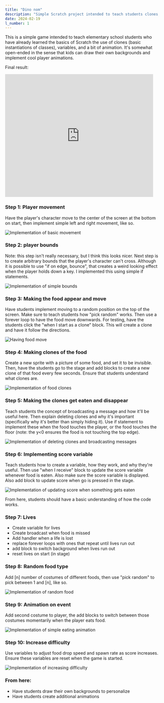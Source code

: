 ```yaml
---
title: "Dino nom"
description: "Simple Scratch project intended to teach students clones, variables, and broadcasting"
date: 2024-02-19
l_number: 1
---
```



This is a simple game intended to teach elementary school students who have already learned the basics of Scratch the use of clones (basic instantiations of classes), variables, and a bit of animation. It's somewhat open-ended in the sense that kids can draw their own backgrounds and implement cool player animations.

Final result:
<iframe src="https://scratch.mit.edu/projects/986600657/embed" allowtransparency="true" width="485" height="402" frameborder="0" scrolling="no" allowfullscreen></iframe>

### Step 1: Player movement
Have the player's character move to the center of the screen at the bottom on start, then implement simple left and right movement, like so.

![Implementation of basic movement](/assets/images/curriculum/scratch/dino_nom/03-22-24-155936.png)

### Step 2: player bounds
Note: this step isn't really necessary, but I think this looks nicer.
Next step is to create arbitrary bounds that the player's character can't cross. Although it is possible to use "if on edge, bounce", that creates a weird looking effect when the player holds down a key. I implemented this using simple if statements.

![Implementation of simple bounds](/assets/images/curriculum/scratch/dino_nom/03-22-24-160349.png)


### Step 3: Making the food appear and move
Have students implement moving to a random position on the top of the screen. Make sure to teach students how "pick random" works. Then use a forever loop to have the food move downwards. For testing, have the students click the "when I start as a clone" block. This will create a clone and have it follow the directions.

![Having food move](/assets/images/curriculum/scratch/dino_nom/03-22-24-162704.png)


### Step 4: Making clones of the food
Create a new sprite with a picture of some food, and set it to be invisible. Then, have the students go to the stage and add blocks to create a new clone of that food every few seconds. Ensure that students understand what clones are.

![Implementation of food clones](/assets/images/curriculum/scratch/dino_nom/03-22-24-161846.png)

### Step 5: Making the clones get eaten and disappear
Teach students the concept of broadcasting a message and how it'll be useful here. Then explain deleting clones and why it's important (specifically why it's better than simply hiding it). Use if statement to implement these when the food touches the player, or the food touches the floor (note: the y<0 ensures the food is not touching the top edge).

![Implementation of deleting clones and broadcasting messages](/assets/images/curriculum/scratch/dino_nom/03-22-24-163214.png)

### Step 6: Implementing score variable
Teach students how to create a variable, how they work, and why they're useful. Then use "when I receive" block to update the score variable whenever food is eaten. Also make sure the score variable is displayed. Also add block to update score when go is pressed in the stage. 

![Implementation of updating score when something gets eaten](/assets/images/curriculum/scratch/dino_nom/03-22-24-163705.png)

From here, students should have a basic understanding of how the code works.

### Step 7: Lives
- Create variable for lives
- Create broadcast when food is missed
- Add handler when a life is lost
- replace forever loops with ones that repeat until lives run out
- add block to switch background when lives run out
- reset lives on start (in stage)

### Step 8: Random food type
Add [n] number of costumes of different foods, then use "pick random" to pick between 1 and [n], like so.

![Implementation of random food](/assets/images/curriculum/scratch/dino_nom/03-22-24-165043.png)

### Step 9: Animation on event
Add second costume to player, the add blocks to switch between those costumes momentarily when the player eats food.

![Implementation of simple eating animation](/assets/images/curriculum/scratch/dino_nom/03-22-24-165224.png)


### Step 10: Increase difficulty
Use variables to adjust food drop speed and spawn rate as score increases. Ensure these variables are reset when the game is started.

![Implementation of increasing difficulty](/assets/images/curriculum/scratch/dino_nom/03-22-24-165414.png)

### From here:
- Have students draw their own backgrounds to personalize
- Have students create additional animations